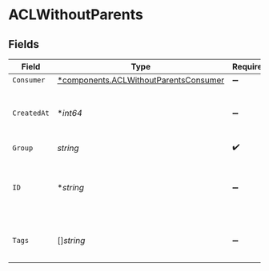 # ACLWithoutParents


## Fields

| Field                                                                                         | Type                                                                                          | Required                                                                                      | Description                                                                                   |
| --------------------------------------------------------------------------------------------- | --------------------------------------------------------------------------------------------- | --------------------------------------------------------------------------------------------- | --------------------------------------------------------------------------------------------- |
| `Consumer`                                                                                    | [*components.ACLWithoutParentsConsumer](../../models/components/aclwithoutparentsconsumer.md) | :heavy_minus_sign:                                                                            | N/A                                                                                           |
| `CreatedAt`                                                                                   | **int64*                                                                                      | :heavy_minus_sign:                                                                            | Unix epoch when the resource was created.                                                     |
| `Group`                                                                                       | *string*                                                                                      | :heavy_check_mark:                                                                            | N/A                                                                                           |
| `ID`                                                                                          | **string*                                                                                     | :heavy_minus_sign:                                                                            | A string representing a UUID (universally unique identifier).                                 |
| `Tags`                                                                                        | []*string*                                                                                    | :heavy_minus_sign:                                                                            | A set of strings representing tags.                                                           |